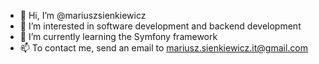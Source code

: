 - 👋 Hi, I’m @mariuszsienkiewicz
- 👀 I’m interested in software development and backend development
- 🌱 I’m currently learning the Symfony framework 
- 📫 To contact me, send an email to mariusz.sienkiewicz.it@gmail.com
